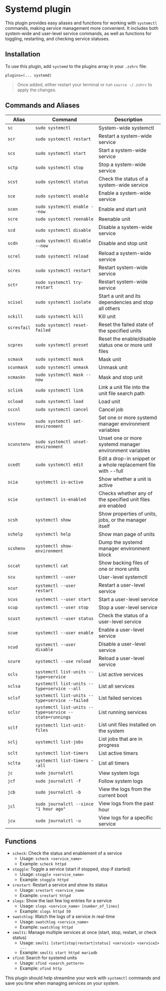 # Systemd plugin

This plugin provides easy aliases and functions for working with `systemctl` commands, making service management more convenient. It includes both system-wide and user-level service commands, as well as functions for toggling, restarting, and checking service statuses.

## Installation

To use this plugin, add `systemd` to the plugins array in your `.zshrc` file:

```
plugins=(... systemd)
```
 > Once added, either restart your terminal or run `source ~/.zshrc` to apply the changes.

## Commands and Aliases 

| Alias | Command | Description |
|---------------|-------------|-------|
| `sc` | `sudo systemctl` | System-wide systemctl |
| `scr` | `sudo systemctl restart` | Restart a system-wide service |
| `scs` | `sudo systemctl start` | Start a system-wide service | 
| `sctp` | `sudo systemctl stop` | Stop a system-wide service |
| `scst` | `sudo systemctl status` | Check the status of a system-wide service |
| `sce` | `sudo systemctl enable` | Enable a system-wide service | 
| `scen` | `sudo systemctl enable --now` | Enable and start unit |
| `scre` | `sudo systemctl reenable` | Reenable unit | 
| `scd` | `sudo systemctl disable` | Disable a system-wide service |
| `scdn` | `sudo systemctl disable --now` | Disable and stop unit |
| `screl` | `sudo systemctl reload` | Reload a system-wide service | 
| `scres` | `sudo systemctl restart` | Restart system-wide service |
| `sctr` | `sudo systemctl try-restart` | Restart system-wide service | 
| `scisol` | `sudo systemctl isolate` | Start a unit and its dependencies and stop all others | 
| `sckill` | `sudo systemctl kill` | Kill unit |
| `scresfail` | `sudo systemctl reset-failed` | Reset the failed state of the specified units |
| `scpres` | `sudo systemctl preset` | Reset the enable/disable status one or more unit files |
| `scmask` | `sudo systemctl mask` | Mask unit | 
| `scunmask` | `sudo systemctl unmask` | Unmask unit |
| `scmaskn` | `sudo systemctl mask --now` | Mask and stop unit |
| `sclink` | `sudo systemctl link` | Link a unit file into the unit file search path |
| `scload` | `sudo systemctl load` | Load unit |
| `sccnl` | `sudo systemctl cancel` | Cancel job |
| `scstenv` | `sudo systemctl set-environment` | Set one or more systemd manager environment variables |
| `scunstenv` | `sudo systemctl unset-environment` | Unset one or more systemd manager environment variables |
| `scedt` | `sudo systemctl edit` | Edit a drop-in snippet or a whole replacement file with --full |
| `scia` | `systemctl is-active` | Show whether a unit is active | 
| `scie` | `systemctl is-enabled` | Checks whether any of the specified unit files are enabled | 
| `scsh` | `systemctl show` | Show properties of units, jobs, or the manager itself | 
| `schelp` | `systemctl help` | Show man page of units |
| `scshenv` | `systemctl show-environment` | Dump the systemd manager environment block | 
| `sccat` | `systemctl cat` | Show backing files of one or more units |
| `scu` | `systemctl --user` | User-level systemctl |
| `scur` | `systemctl --user restart` | Restart a user-level service |
| `scus` | `systemctl --user start` | Start a user-level service |
| `scup` | `systemctl --user stop` | Stop a user-level service | 
| `scust` | `systemctl --user status` | Check the status of a user-level service |
| `scue` | `systemctl --user enable` | Enable a user-level service |
| `scud` | `systemctl --user disable` | Disable a user-level service |
| `scure` | `systemctl --use reload` | Reload a user-level service |
| `scls` | `systemctl list-units --type=service` | List active services | 
| `sclsa` | `systemctl list-units --type=service --all` | List all services | 
| `sclsf` | `systemctl list-units --type=service --failed` | List failed services | 
| `sclsr` | `systemctl list-units --type=service --state=runnings` | List running services | 
| `sclf` | `systemctl list-unit-files` | List unit files installed on the system | 
| `sclj` | `systemctl list-jobs` | List jobs that are in progress | 
| `sclt` | `systemctl list-timers` | List active timers | 
| `sclta` | `systemctl list-timers --all` | List all timers | 
| `jc` | `sudo journalctl` | View system logs | 
| `jcf` | `sudo journalctl -f` | Follow system logs |
| `jcb` | `sudo journalctl -b` | View the logs from the current boot | 
| `jcl` | `sudo journalctl --since "1 hour ago"` | View logs from the past hour |
| `jcu` | `sudo journalctl -u` | View logs for a specific service |

## Functions 

 - `scheck`: Check the status and enablement of a service 
    - Usage: `scheck <service_name>`
    - Example: `scheck httpd`
 - `stoggle`: Toggle a service (start if stopped, stop if started)
    - Usage: `stoggle <service_name>`
    - Example: `stoggle httpd`
 - `srestart`: Restart a service and show its status
    - Usage: `srestart <service_name`
    - Example: `srestart httpd`
 - `slogs`: Show the last few log entries for a service
    - Usage: `slogs <service_name> [number_of_lines]`
    - Example: `slogs httpd 50`
 - `swatchlog`: Watch the logs of a service in real-time
    - Usage: `swatchlog <service_name>`
    - Example: `swatchlog httpd` 
 - `smulti`: Manage multiple services at once (start, stop, restart, or check status)
    - Usage: `smulti [start|stop|restart|status] <service1> <service2> ...`
    - Example: `smulti start httpd mariadb`
 - `sfind`: Search for systemd units 
    - Usage: `sfind <search_pattern>`
    - Example: `sfind http`

This plugin should help streamline your work with `systemctl` commands and save you time when managing services on your system.
